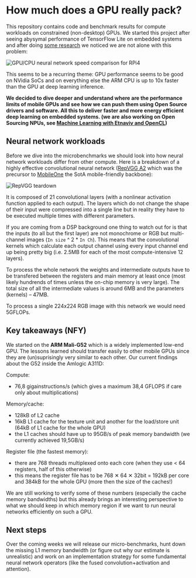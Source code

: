 # How much does a GPU really pack?

<!-- WARNING: THIS FILE WAS AUTOGENERATED! DO NOT EDIT! -->

This repository contains code and benchmark results for compute
workloads on constrained (non-desktop) GPUs. We started this project
after seeing abysymal performance of TensorFlow Lite on embedded systems
and after doing [some
research](https://github.com/terryky/tflite_gles_app#object-detection-ssd_mobilenet_v1_coco)
we noticed we are not alone with this problem:

![GPU/CPU neural network speed comparison for
RPi4](https://collabora.github.io/compute-benchmarks/imgs/gpu-speed-on-rpi4.png)

This seems to be a recurring theme: GPU performance seems to be good on
NVidia SoCs and on everything else the ARM CPU is up to 10x faster than
the GPU at deep learning inference.

**We decided to dive deeper and understand where are the performance
limits of mobile GPUs and see how we can push them using Open Source
drivers and software. All this to deliver faster and more energy
efficient deep learning on embedded systems. (we are also working on
Open Sourcing NPUs, see [Machine Learning with Etnaviv and
OpenCL](https://www.collabora.com/news-and-blog/blog/2022/12/15/machine-learning-with-etnaviv-and-opencl/))**

## Neural network workloads

Before we dive into the microbenchmarks we should look into how neural
network workloads differ from other compute. Here is a breakdown of a
highly effective convolutional neural network ([RepVGG
A2](https://github.com/DingXiaoH/RepVGG) which was the precursor to
[MobileOne](https://github.com/apple/ml-mobileone) the SotA
mobile-friendly backbone):

![RepVGG
teardown](https://collabora.github.io/compute-benchmarks/imgs/RepVGG-teardown.png)

It is composed of 21 convolutional layers (with a nonlinear activation
function applied to each output). The layers which do not change the
shape of their input were compressed into a single line but in reality
they have to be executed multiple times with different parameters.

If you are coming from a DSP background one thing to watch out for is
that the inputs (to all but the first layer) are not monochrome or RGB
but multi-channel images (`In size` ^ 2 \* `In Ch`). This means that the
convolutional kernels which calculate each output channel using every
input channel end up being pretty big (i.e. 2.5MB for each of the most
compute-intensive 12 layers).

To process the whole network the weights and intermediate outputs have
to be transfered between the registers and main memory at least once
(most likely hundrends of times unless the on-chip memory is very
large). The total size of all the intermediate values is around 6MB and
the parameters (kernels) – 47MB.

To process a single 224x224 RGB image with this network we would need
5GFLOPs.

## Key takeaways (NFY)

We started on the **ARM Mali-G52** which is a widely implemented low-end
GPU. The lessons learned should transfer easily to other mobile GPUs
since they are (un)suprisingly very similar to each other. Our current
findings about the G52 inside the Amlogic A311D:

Compute:

- 76,8 gigainstructions/s (which gives a maximum 38,4 GFLOPS if care
  only about multiplications)

Memory/cache:

- 128kB of L2 cache
- 16kB L1 cache for the texture unit and another for the load/store unit
  (64kB of L1 cache for the whole GPU)
- the L1 caches should have up to 95GB/s of peak memory bandwidth (we
  currently achieved 19,5GB/s)

Register file (the fastest memory):

- there are 768 threads multiplexed onto each core (when they use \< 64
  registers, half of this otherwise)
- this means the register file has to be 768 ✕ 64 ✕ 32bit = 192kB per
  core and 384kB for the whole GPU (more then the size of the caches!)

We are still working to verify some of these numbers (especially the
cache memory bandwidths) but this already brings an interesting
perspective to what we should keep in which memory region if we want to
run neural networks efficiently on such a GPU.

## Next steps

Over the coming weeks we will release our micro-benchmarks, hunt down
the missing L1 memory bandwidth (or figure out why our estimate is
unrealistic) and work on an implementation strategy for some fundamental
neural network operators (like the fused convolution+activation and
attention).
